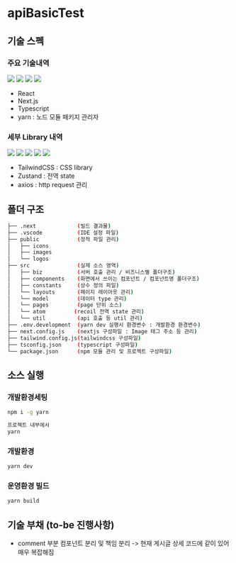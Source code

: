 # apiBasicTest

## 기술 스펙

### 주요 기술내역

<img src="https://img.shields.io/badge/React-61DAFB?style=for-the-badge&logo=React&logoColor=white"/> 
<img src="https://img.shields.io/badge/Next.js-000000?style=for-the-badge&logo=Next.js&logoColor=white">
<img src="https://img.shields.io/badge/TypeScript-3178C6?style=for-the-badge&logo=TypeScript&logoColor=white">
<img src="https://img.shields.io/badge/Yarn-2C8EBB?style=for-the-badge&logo=Yarn&logoColor=white">

- React
- Next.js
- Typescript
- yarn : 노드 모듈 패키지 관리자

### 세부 Library 내역

<img src="https://img.shields.io/badge/Tailwind CSS-06B6D4?style=for-the-badge&logo=Tailwind CSS&logoColor=white"/> 
<img src="https://img.shields.io/badge/Zustand-000000?style=for-the-badge&logo=Zustand&logoColor=white">
<img src="https://img.shields.io/badge/Axios-5A29E4?style=for-the-badge&logo=Axios&logoColor=white">
<img src="https://img.shields.io/badge/i18next-26A69A?style=for-the-badge&logo=i18next&logoColor=white">
<img src="https://img.shields.io/badge/MUI-007FFF?style=for-the-badge&logo=MUI&logoColor=white">

- TailwindCSS : CSS library
- Zustand : 전역 state
- axios : http request 관리

## 폴더 구조

```bash
├── .next             (빌드 결과물)
├── .vscode           (IDE 설정 파일)
├── public            (정적 파일 관리)
│   ├── icons
│   ├── images
│   └── logos
├── src               (실제 소스 영역)
│   ├── biz           (서버 호출 관리 / 비즈니스별 폴더구조)
│   ├── components    (화면에서 쓰이는 컴포넌트 / 컴포넌트명 폴더구조)
│   ├── constants     (상수 정의 파일)
│   └── layouts       (페이지 레이아웃 관리)
│   └── model         (데이터 type 관리)
│   └── pages         (page 단위 소스)
│   └── atom         (recoil 전역 state 관리)
│   └── util          (api 호출 등 util 관리)
├── .env.development  (yarn dev 실행시 환경변수 : 개발환경 환경변수)
├── next.config.js    (nextjs 구성파일 : Image 태그 주소 등 관리)
├── tailwind.config.js(tailwindcss 구성파일)
├── tsconfig.json     (typescript 구성파일)
└── package.json      (npm 모듈 관리 및 프로젝트 구성파일)
```

## 소스 실행

### 개발환경세팅

```bash
npm i -g yarn

프로젝트 내부에서
yarn
```

### 개발환경

```bash
yarn dev
```

### 운영환경 빌드

```bash
yarn build
```

## 기술 부채 (to-be 진행사항)

- comment 부분 컴포넌트 분리 및 책임 분리 -> 현재 게시글 상세 코드에 같이 있어 매우 복잡해짐
